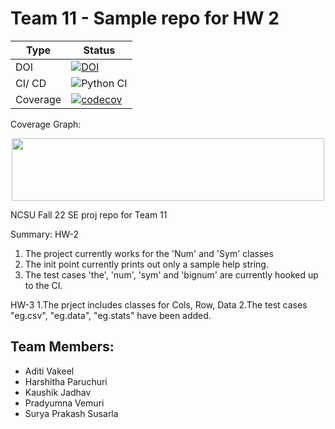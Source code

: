# Team 11 - Sample repo for HW 2


| Type | Status |
| ---------- | -------------------- |
| DOI | [![DOI](https://zenodo.org/badge/527815538.svg)](https://zenodo.org/badge/latestdoi/527815538) |
| CI/ CD | ![Python CI](https://github.com/Surya-06/SE-Proj22-Team11/actions/workflows/build-test.yaml/badge.svg) |
| Coverage | [![codecov](https://codecov.io/gh/Surya-06/SE-Proj22-Team11/branch/main/graph/badge.svg?token=LWOMLVX5O7)](https://codecov.io/gh/Surya-06/SE-Proj22-Team11) |

Coverage Graph:
<div align="center">
<img src="https://codecov.io/gh/Surya-06/SE-Proj22-Team11/branch/main/graphs/icicle.svg?token=LWOMLVX5O7" height="100" width="500"/>
</div>

NCSU Fall 22 SE proj repo for Team 11

Summary:
HW-2
1. The project currently works for the 'Num' and 'Sym' classes
2. The init point currently prints out only a sample help string.
3. The test cases 'the', 'num', 'sym' and 'bignum' are currently hooked up to the CI.

HW-3
1.The prject includes classes for Cols, Row, Data
2.The test cases "eg.csv", "eg.data", "eg.stats" have been added.

## Team Members:
- Aditi Vakeel
- Harshitha Paruchuri
- Kaushik Jadhav
- Pradyumna Vemuri
- Surya Prakash Susarla
